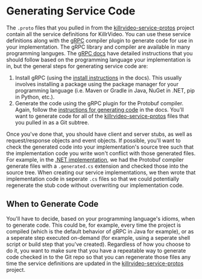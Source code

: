 # Generating Service Code

The `.proto` files that you pulled in from the [killrvideo-service-protos][service-protos]
project contain all the service definitions for KillrVideo. You can use these service
definitions along with the [gRPC][grpc] compiler plugin to generate code for use in your
implementation. The gRPC library and compiler are available in many programming languges.
The [gRPC docs][grpc-docs] have detailed instructions that you should follow based on the
programming language your implementation is in, but the general steps for generating service
code are:

1. Install gRPC (using the [install instructions][grpc-install] in the docs). This usually 
involves installing a package using the package manager for your programming language (i.e.
Maven or Gradle in Java, NuGet in .NET, pip in Python, etc.).
1. Generate the code using the gRPC plugin for the Protobuf compiler. Again, follow the
[instructions for generating code][grpc-generate] in the docs. You'll want to generate code
for all of the [killrvideo-service-protos][service-protos] files that you pulled in as a Git
subtree.

Once you've done that, you should have client and server stubs, as well as request/response
objects and event objects. If possible, you'll want to check the generated code into your
implementation's source tree such that the implementation code you write won't conflict with
those generated files. For example, in the [.NET implementation][csharp], we had the Protobuf
compiler generate files with a `.generated.cs` extension and checked those into the source 
tree. When creating our service implementations, we then wrote that implementation code in 
seperate `.cs` files so that we could potentially regenerate the stub code without 
overwriting our implementation code.

## When to Generate Code

You'll have to decide, based on your programming language's idioms, when to generate code. 
This could be, for example, every time the project is compiled (which is the default 
behavior of gRPC in Java for example), or as a seperate step executed on-demand (for 
example, using a seperate shell script or build step that you've created). Regardless of how
you choose to do it, you want to make sure that you have a repeatable way to generate code 
checked in to the Git repo so that you can regenerate those files any time the service 
definitions are updated in the [killrvideo-service-protos][service-protos] project.

[service-protos]: https://github.com/KillrVideo/killrvideo-service-protos
[grpc]: http://www.grpc.io/
[grpc-docs]: http://www.grpc.io/docs/
[grpc-install]: http://www.grpc.io/docs/#install-grpc
[grpc-generate]: http://www.grpc.io/docs/#generating-grpc-code
[csharp]: https://github.com/luketillman/killrvideo-csharp